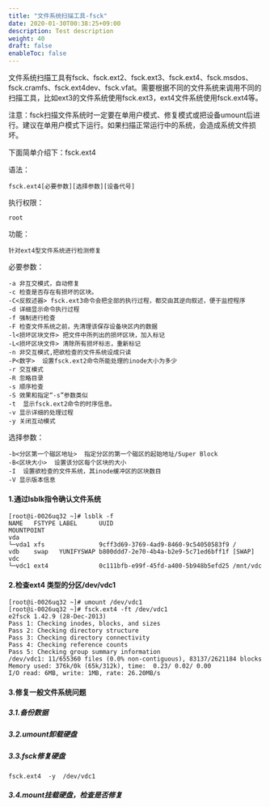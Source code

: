 ```yaml
---
title: "文件系统扫描工具-fsck"
date: 2020-01-30T00:38:25+09:00
description: Test description
weight: 40
draft: false
enableToc: false
---
```


文件系统扫描工具有fsck、fsck.ext2、fsck.ext3、fsck.ext4、fsck.msdos、fsck.cramfs、fsck.ext4dev、fsck.vfat。需要根据不同的文件系统来调用不同的扫描工具，比如ext3的文件系统使用fsck.ext3，ext4文件系统使用fsck.ext4等。

注意：fsck扫描文件系统时一定要在单用户模式、修复模式或把设备umount后进行。建议在单用户模式下运行。如果扫描正常运行中的系统，会造成系统文件损坏。

下面简单介绍下：fsck.ext4

语法：

```
fsck.ext4[必要参数][选择参数][设备代号]
```

执行权限：

```
root
```

功能：

```
针对ext4型文件系统进行检测修复
```

必要参数：

```
-a 非互交模式，自动修复
-c 检查是否存在有损坏的区块。
-C<反叙述器> fsck.ext3命令会把全部的执行过程，都交由其逆向叙述，便于监控程序
-d 详细显示命令执行过程
-f 强制进行检查
-F 检查文件系统之前，先清理该保存设备块区内的数据
-l<损坏区块文件> 把文件中所列出的损坏区块，加入标记
-L<损坏区块文件> 清除所有损坏标志，重新标记
-n 非交互模式,把欲检查的文件系统设成只读
-P<数字>  设置fsck.ext2命令所能处理的inode大小为多少
-r 交互模式
-R 忽略目录
-s 顺序检查
-S 效果和指定“-s”参数类似
-t  显示fsck.ext2命令的时序信息。
-v 显示详细的处理过程
-y 关闭互动模式
```

选择参数：

```
-b<分区第一个磁区地址>  指定分区的第一个磁区的起始地址/Super Block
-B<区块大小>  设置该分区每个区块的大小
-I  设置欲检查的文件系统，其inode缓冲区的区块数目
-V 显示版本信息
```

#### 1.通过lsblk指令确认文件系统

```
[root@i-0026uq32 ~]# lsblk -f
NAME   FSTYPE LABEL      UUID                                 MOUNTPOINT
vda                                                           
└─vda1 xfs               9cff3d69-3769-4ad9-8460-9c54050583f9 /
vdb    swap   YUNIFYSWAP b800ddd7-2e70-4b4a-b2e9-5c71ed6bff1f [SWAP]
vdc                                                           
└─vdc1 ext4              0c111bfb-e99f-45fd-a400-5b948b5efd25 /mnt/vdc
```

#### 2.检查ext4 类型的分区/dev/vdc1

```
[root@i-0026uq32 ~]# umount /dev/vdc1
[root@i-0026uq32 ~]# fsck.ext4 -ft /dev/vdc1
e2fsck 1.42.9 (28-Dec-2013)
Pass 1: Checking inodes, blocks, and sizes
Pass 2: Checking directory structure
Pass 3: Checking directory connectivity
Pass 4: Checking reference counts
Pass 5: Checking group summary information
/dev/vdc1: 11/655360 files (0.0% non-contiguous), 83137/2621184 blocks
Memory used: 376k/0k (65k/312k), time:  0.23/ 0.02/ 0.00
I/O read: 6MB, write: 1MB, rate: 26.20MB/s
```

#### 3.修复一般文件系统问题

##### 3.1.备份数据

##### 3.2.umount卸载硬盘

##### 3.3.fsck修复硬盘

```
fsck.ext4  -y  /dev/vdc1
```

##### 3.4.mount挂载硬盘，检查是否修复

